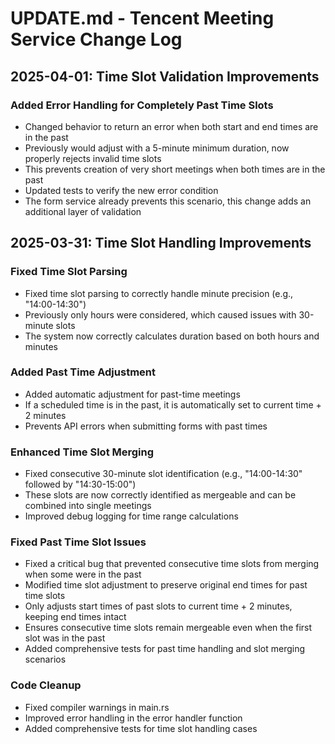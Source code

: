 # UPDATE.md - Tencent Meeting Service Change Log

## 2025-04-01: Time Slot Validation Improvements

### Added Error Handling for Completely Past Time Slots
- Changed behavior to return an error when both start and end times are in the past
- Previously would adjust with a 5-minute minimum duration, now properly rejects invalid time slots
- This prevents creation of very short meetings when both times are in the past
- Updated tests to verify the new error condition
- The form service already prevents this scenario, this change adds an additional layer of validation

## 2025-03-31: Time Slot Handling Improvements

### Fixed Time Slot Parsing
- Fixed time slot parsing to correctly handle minute precision (e.g., "14:00-14:30")
- Previously only hours were considered, which caused issues with 30-minute slots
- The system now correctly calculates duration based on both hours and minutes

### Added Past Time Adjustment
- Added automatic adjustment for past-time meetings
- If a scheduled time is in the past, it is automatically set to current time + 2 minutes
- Prevents API errors when submitting forms with past times

### Enhanced Time Slot Merging
- Fixed consecutive 30-minute slot identification (e.g., "14:00-14:30" followed by "14:30-15:00")
- These slots are now correctly identified as mergeable and can be combined into single meetings
- Improved debug logging for time range calculations

### Fixed Past Time Slot Issues
- Fixed a critical bug that prevented consecutive time slots from merging when some were in the past
- Modified time slot adjustment to preserve original end times for past time slots
- Only adjusts start times of past slots to current time + 2 minutes, keeping end times intact 
- Ensures consecutive time slots remain mergeable even when the first slot was in the past
- Added comprehensive tests for past time handling and slot merging scenarios

### Code Cleanup
- Fixed compiler warnings in main.rs
- Improved error handling in the error handler function
- Added comprehensive tests for time slot handling cases